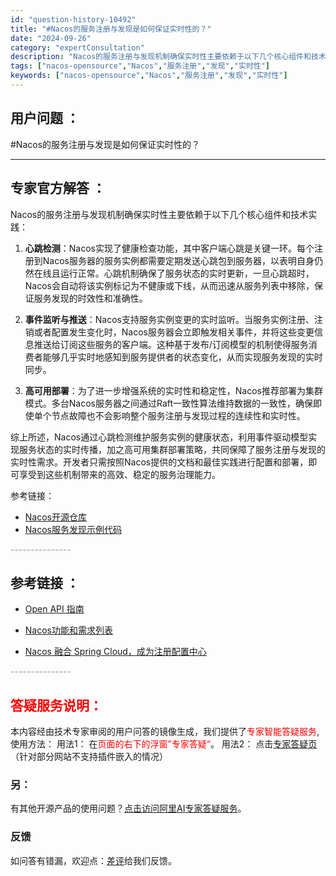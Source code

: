 ```yaml
---
id: "question-history-10492"
title: "#Nacos的服务注册与发现是如何保证实时性的？"
date: "2024-09-26"
category: "expertConsultation"
description: "Nacos的服务注册与发现机制确保实时性主要依赖于以下几个核心组件和技术实践：1. **心跳检测**：Nacos实现了健康检查功能，其中客户端心跳是关键一环。每个注册到Nacos服务器的服务实例都需要定期发送心跳包到服务器，以表明自身仍然在线且运行正常。心跳机制确保了服务状态的实时更新，一旦心跳超时"
tags: ["nacos-opensource","Nacos","服务注册","发现","实时性"]
keywords: ["nacos-opensource","Nacos","服务注册","发现","实时性"]
---
```


## 用户问题 ： 
 #Nacos的服务注册与发现是如何保证实时性的？  

---------------
## 专家官方解答 ：

Nacos的服务注册与发现机制确保实时性主要依赖于以下几个核心组件和技术实践：

1. **心跳检测**：Nacos实现了健康检查功能，其中客户端心跳是关键一环。每个注册到Nacos服务器的服务实例都需要定期发送心跳包到服务器，以表明自身仍然在线且运行正常。心跳机制确保了服务状态的实时更新，一旦心跳超时，Nacos会自动将该实例标记为不健康或下线，从而迅速从服务列表中移除，保证服务发现的时效性和准确性。

2. **事件监听与推送**：Nacos支持服务实例变更的实时监听。当服务实例注册、注销或者配置发生变化时，Nacos服务器会立即触发相关事件，并将这些变更信息推送给订阅这些服务的客户端。这种基于发布/订阅模型的机制使得服务消费者能够几乎实时地感知到服务提供者的状态变化，从而实现服务发现的实时同步。

3. **高可用部署**：为了进一步增强系统的实时性和稳定性，Nacos推荐部署为集群模式。多台Nacos服务器之间通过Raft一致性算法维持数据的一致性，确保即使单个节点故障也不会影响整个服务注册与发现过程的连续性和实时性。

综上所述，Nacos通过心跳检测维护服务实例的健康状态，利用事件驱动模型实现服务状态的实时传播，加之高可用集群部署策略，共同保障了服务注册与发现的实时性需求。开发者只需按照Nacos提供的文档和最佳实践进行配置和部署，即可享受到这些机制带来的高效、稳定的服务治理能力。

参考链接：
- [Nacos开源仓库](https://github.com/alibaba/nacos/tree/develop/naming)
- [Nacos服务发现示例代码](https://github.com/nacos-group/nacos-examples/tree/master/nacos-spring-cloud-example/nacos-spring-cloud-discovery-example)


<font color="#949494">---------------</font> 


## 参考链接 ：

* [Open API 指南](https://nacos.io/docs/latest/guide/user/open-api)
 
 * [Nacos功能和需求列表](https://nacos.io/docs/latest/archive/feature-list)
 
 * [Nacos 融合 Spring Cloud，成为注册配置中心](https://nacos.io/docs/latest/ecology/use-nacos-with-spring-cloud)


 <font color="#949494">---------------</font> 
 


## <font color="#FF0000">答疑服务说明：</font> 

本内容经由技术专家审阅的用户问答的镜像生成，我们提供了<font color="#FF0000">专家智能答疑服务</font>,使用方法：
用法1： 在<font color="#FF0000">页面的右下的浮窗”专家答疑“</font>。
用法2： 点击[专家答疑页](https://answer.opensource.alibaba.com/docs/intro)（针对部分网站不支持插件嵌入的情况）
### 另：


有其他开源产品的使用问题？[点击访问阿里AI专家答疑服务](https://answer.opensource.alibaba.com/docs/intro)。
### 反馈
如问答有错漏，欢迎点：[差评](https://ai.nacos.io/user/feedbackByEnhancerGradePOJOID?enhancerGradePOJOId=13689)给我们反馈。
